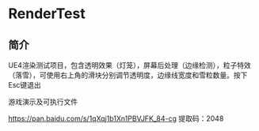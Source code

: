 # RenderTest

## 简介

UE4渲染测试项目，包含透明效果（灯笼），屏幕后处理（边缘检测），粒子特效（落雪），可使用右上角的滑块分别调节透明度，边缘线宽度和雪粒数量。按下Esc键退出

游戏演示及可执行文件

https://pan.baidu.com/s/1qXqj1b1Xn1PBVJFK_84-cg 提取码：2048

